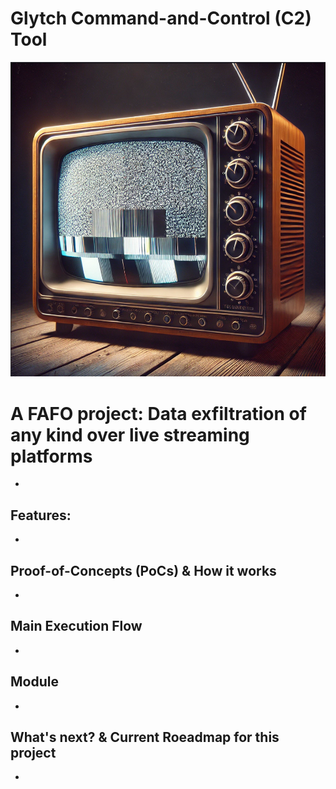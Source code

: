 # Glytch Command-and-Control (C2) Tool

<p align="center"> <img src="rsc/GlytchC2_Banner.PNG" /> </p>

# A FAFO project: Data exfiltration of any kind over live streaming platforms

-

## Features:

-

## Proof-of-Concepts (PoCs) & How it works

-

## Main Execution Flow 

-

## Module 

-

## What's next? & Current Roeadmap for this project

-
